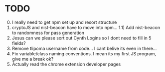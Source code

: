 # TODO
0) I really need to get npm set up and resort structure
1) cryptoJS and nist-beacon have to move into npm...
1.1) Add nist-beacon to randomness for pass generation
2) Jesus can we please sort out Cynth Logins so I dont need to fill in 5 fields?
3) Remove tlipoma username from code... I cant belive its even in there...
4) Fix variable/class naming conventions. I mean its my first JS program, give me a break ok?
5) Actually read the chrome extension developer pages